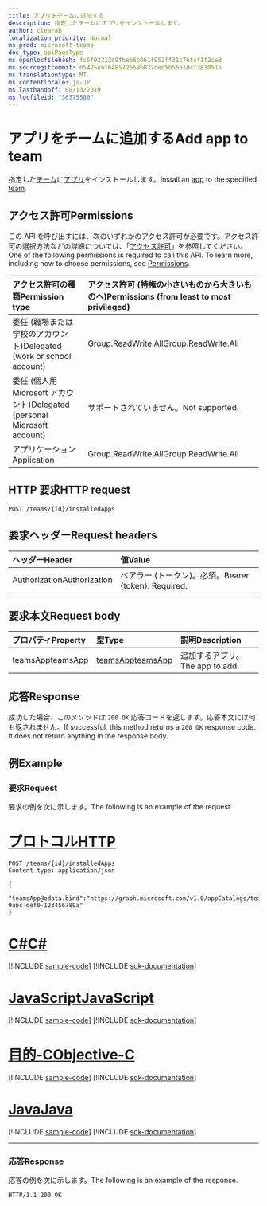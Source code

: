 ```yaml
---
title: アプリをチームに追加する
description: 指定したチームにアプリをインストールします。
author: clearab
localization_priority: Normal
ms.prod: microsoft-teams
doc_type: apiPageType
ms.openlocfilehash: fc5f92212d9fbeb6b061f952ff31c76fcf1f2ce8
ms.sourcegitcommit: b5425ebf648572569b032ded5b56e1dcf3830515
ms.translationtype: MT
ms.contentlocale: ja-JP
ms.lasthandoff: 08/13/2019
ms.locfileid: "36375500"
---
```

# <a name="add-app-to-team"></a><span data-ttu-id="c9217-103">アプリをチームに追加する</span><span class="sxs-lookup"><span data-stu-id="c9217-103">Add app to team</span></span>

<span data-ttu-id="c9217-104">指定した[チーム](../resources/team.md)に[アプリ](../resources/teamsapp.md)をインストールします。</span><span class="sxs-lookup"><span data-stu-id="c9217-104">Install an [app](../resources/teamsapp.md) to the specified [team](../resources/team.md).</span></span>

## <a name="permissions"></a><span data-ttu-id="c9217-105">アクセス許可</span><span class="sxs-lookup"><span data-stu-id="c9217-105">Permissions</span></span>

<span data-ttu-id="c9217-p101">この API を呼び出すには、次のいずれかのアクセス許可が必要です。アクセス許可の選択方法などの詳細については、「[アクセス許可](/graph/permissions-reference)」を参照してください。</span><span class="sxs-lookup"><span data-stu-id="c9217-p101">One of the following permissions is required to call this API. To learn more, including how to choose permissions, see [Permissions](/graph/permissions-reference).</span></span>

|<span data-ttu-id="c9217-108">アクセス許可の種類</span><span class="sxs-lookup"><span data-stu-id="c9217-108">Permission type</span></span>      | <span data-ttu-id="c9217-109">アクセス許可 (特権の小さいものから大きいものへ)</span><span class="sxs-lookup"><span data-stu-id="c9217-109">Permissions (from least to most privileged)</span></span>              |
|:--------------------|:---------------------------------------------------------|
|<span data-ttu-id="c9217-110">委任 (職場または学校のアカウント)</span><span class="sxs-lookup"><span data-stu-id="c9217-110">Delegated (work or school account)</span></span> | <span data-ttu-id="c9217-111">Group.ReadWrite.All</span><span class="sxs-lookup"><span data-stu-id="c9217-111">Group.ReadWrite.All</span></span>    |
|<span data-ttu-id="c9217-112">委任 (個人用 Microsoft アカウント)</span><span class="sxs-lookup"><span data-stu-id="c9217-112">Delegated (personal Microsoft account)</span></span> | <span data-ttu-id="c9217-113">サポートされていません。</span><span class="sxs-lookup"><span data-stu-id="c9217-113">Not supported.</span></span>    |
|<span data-ttu-id="c9217-114">アプリケーション</span><span class="sxs-lookup"><span data-stu-id="c9217-114">Application</span></span> | <span data-ttu-id="c9217-115">Group.ReadWrite.All</span><span class="sxs-lookup"><span data-stu-id="c9217-115">Group.ReadWrite.All</span></span> |

## <a name="http-request"></a><span data-ttu-id="c9217-116">HTTP 要求</span><span class="sxs-lookup"><span data-stu-id="c9217-116">HTTP request</span></span>
<!-- { "blockType": "ignored" } -->
```http
POST /teams/{id}/installedApps
```

## <a name="request-headers"></a><span data-ttu-id="c9217-117">要求ヘッダー</span><span class="sxs-lookup"><span data-stu-id="c9217-117">Request headers</span></span>

| <span data-ttu-id="c9217-118">ヘッダー</span><span class="sxs-lookup"><span data-stu-id="c9217-118">Header</span></span>       | <span data-ttu-id="c9217-119">値</span><span class="sxs-lookup"><span data-stu-id="c9217-119">Value</span></span> |
|:---------------|:--------|
| <span data-ttu-id="c9217-120">Authorization</span><span class="sxs-lookup"><span data-stu-id="c9217-120">Authorization</span></span>  | <span data-ttu-id="c9217-p102">ベアラー {トークン}。必須。</span><span class="sxs-lookup"><span data-stu-id="c9217-p102">Bearer {token}. Required.</span></span>  |

## <a name="request-body"></a><span data-ttu-id="c9217-123">要求本文</span><span class="sxs-lookup"><span data-stu-id="c9217-123">Request body</span></span>

| <span data-ttu-id="c9217-124">プロパティ</span><span class="sxs-lookup"><span data-stu-id="c9217-124">Property</span></span>   | <span data-ttu-id="c9217-125">型</span><span class="sxs-lookup"><span data-stu-id="c9217-125">Type</span></span> |<span data-ttu-id="c9217-126">説明</span><span class="sxs-lookup"><span data-stu-id="c9217-126">Description</span></span>|
|:---------------|:--------|:----------|
|<span data-ttu-id="c9217-127">teamsApp</span><span class="sxs-lookup"><span data-stu-id="c9217-127">teamsApp</span></span>| [<span data-ttu-id="c9217-128">teamsApp</span><span class="sxs-lookup"><span data-stu-id="c9217-128">teamsApp</span></span>](../resources/teamsapp.md) |<span data-ttu-id="c9217-129">追加するアプリ。</span><span class="sxs-lookup"><span data-stu-id="c9217-129">The app to add.</span></span>|

## <a name="response"></a><span data-ttu-id="c9217-130">応答</span><span class="sxs-lookup"><span data-stu-id="c9217-130">Response</span></span>

<span data-ttu-id="c9217-p103">成功した場合、このメソッドは `200 OK` 応答コードを返します。応答本文には何も返されません。</span><span class="sxs-lookup"><span data-stu-id="c9217-p103">If successful, this method returns a `200 OK` response code. It does not return anything in the response body.</span></span>

## <a name="example"></a><span data-ttu-id="c9217-133">例</span><span class="sxs-lookup"><span data-stu-id="c9217-133">Example</span></span>

### <a name="request"></a><span data-ttu-id="c9217-134">要求</span><span class="sxs-lookup"><span data-stu-id="c9217-134">Request</span></span>

<span data-ttu-id="c9217-135">要求の例を次に示します。</span><span class="sxs-lookup"><span data-stu-id="c9217-135">The following is an example of the request.</span></span>


# <a name="httptabhttp"></a>[<span data-ttu-id="c9217-136">プロトコル</span><span class="sxs-lookup"><span data-stu-id="c9217-136">HTTP</span></span>](#tab/http)
<!-- {
  "blockType": "request",
  "name": "get_team"
}-->

```http
POST /teams/{id}/installedApps
Content-type: application/json

{
   "teamsApp@odata.bind":"https://graph.microsoft.com/v1.0/appCatalogs/teamsApps/12345678-9abc-def0-123456789a"
}
```
# <a name="ctabcsharp"></a>[<span data-ttu-id="c9217-137">C#</span><span class="sxs-lookup"><span data-stu-id="c9217-137">C#</span></span>](#tab/csharp)
[!INCLUDE [sample-code](../includes/snippets/csharp/get-team-csharp-snippets.md)]
[!INCLUDE [sdk-documentation](../includes/snippets/snippets-sdk-documentation-link.md)]

# <a name="javascripttabjavascript"></a>[<span data-ttu-id="c9217-138">JavaScript</span><span class="sxs-lookup"><span data-stu-id="c9217-138">JavaScript</span></span>](#tab/javascript)
[!INCLUDE [sample-code](../includes/snippets/javascript/get-team-javascript-snippets.md)]
[!INCLUDE [sdk-documentation](../includes/snippets/snippets-sdk-documentation-link.md)]

# <a name="objective-ctabobjc"></a>[<span data-ttu-id="c9217-139">目的-C</span><span class="sxs-lookup"><span data-stu-id="c9217-139">Objective-C</span></span>](#tab/objc)
[!INCLUDE [sample-code](../includes/snippets/objc/get-team-objc-snippets.md)]
[!INCLUDE [sdk-documentation](../includes/snippets/snippets-sdk-documentation-link.md)]

# <a name="javatabjava"></a>[<span data-ttu-id="c9217-140">Java</span><span class="sxs-lookup"><span data-stu-id="c9217-140">Java</span></span>](#tab/java)
[!INCLUDE [sample-code](../includes/snippets/java/get-team-java-snippets.md)]
[!INCLUDE [sdk-documentation](../includes/snippets/snippets-sdk-documentation-link.md)]

---


### <a name="response"></a><span data-ttu-id="c9217-141">応答</span><span class="sxs-lookup"><span data-stu-id="c9217-141">Response</span></span>

<span data-ttu-id="c9217-142">応答の例を次に示します。</span><span class="sxs-lookup"><span data-stu-id="c9217-142">The following is an example of the response.</span></span>

<!-- {
  "blockType": "response",
  "truncated": true
} -->
```http
HTTP/1.1 200 OK
```

<!-- uuid: 8fcb5dbc-d5aa-4681-8e31-b001d5168d79
2015-10-25 14:57:30 UTC -->
<!-- {
  "type": "#page.annotation",
  "description": "Get team",
  "keywords": "",
  "section": "documentation",
  "tocPath": ""
}-->
